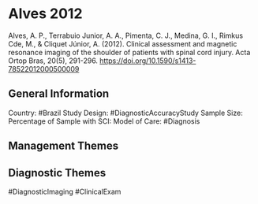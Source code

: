 # Alves 2012
Alves, A. P., Terrabuio Junior, A. A., Pimenta, C. J., Medina, G. I., Rimkus Cde, M., & Cliquet Júnior, A. (2012). Clinical assessment and magnetic resonance imaging of the shoulder of patients with spinal cord injury. Acta Ortop Bras, 20(5), 291-296. https://doi.org/10.1590/s1413-78522012000500009 

## General Information
Country: #Brazil
Study Design: #DiagnosticAccuracyStudy
Sample Size: 
Percentage of Sample with SCI:
Model of Care: #Diagnosis

## Management Themes


## Diagnostic Themes
#DiagnosticImaging
#ClinicalExam